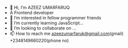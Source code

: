 - 👋 Hi, I’m AZEEZ UMARFARUQ
- A Frontend developer
- 👀 I’m interested in fellow programmer friends
- 🌱 I’m currently learning JavaScript...
- 💞️ I’m looking to collaborate on ...
- 📫 How to reach me azeezumarfaruk@gmail.com(gmail)    +2348149660220(phone no)

<!---
Simplyauf/Simplyauf is a ✨ special ✨ repository because its `README.md` (this file) appears on your GitHub profile.
You can click the Preview link to take a look at your changes.
--->
